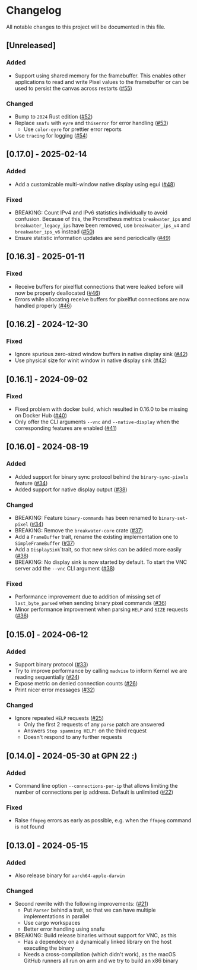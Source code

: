 # Changelog

All notable changes to this project will be documented in this file.

## [Unreleased]

### Added

- Support using shared memory for the framebuffer.
  This enables other applications to read and write Pixel values to the framebuffer or can be  used
  to persist the canvas across restarts ([#55])

### Changed

- Bump to `2024` Rust edition ([#52])
- Replace `snafu` with `eyre` and `thiserror` for error handling ([#53])
  - Use `color-eyre` for prettier error reports
- Use `tracing` for logging ([#54])

[#52]: https://github.com/sbernauer/breakwater/pull/52
[#53]: https://github.com/sbernauer/breakwater/pull/53
[#54]: https://github.com/sbernauer/breakwater/pull/54
[#55]: https://github.com/sbernauer/breakwater/pull/55

## [0.17.0] - 2025-02-14

### Added

- Add a customizable multi-window native display using egui ([#48])

### Fixed

- BREAKING: Count IPv4 and IPv6 statistics individually to avoid confusion.
  Because of this, the Prometheus metrics `breakwater_ips` and `breakwater_legacy_ips` have been removed,
  use `breakwater_ips_v4` and `breakwater_ips_v6` instead ([#50])
- Ensure statistic information updates are send periodically ([#49])

[#48]: https://github.com/sbernauer/breakwater/pull/48
[#49]: https://github.com/sbernauer/breakwater/pull/49
[#50]: https://github.com/sbernauer/breakwater/pull/50

## [0.16.3] - 2025-01-11

### Fixed

- Receive buffers for pixelflut connections that were leaked before will now be properly deallocated ([#46])
- Errors while allocating receive buffers for pixelflut connections are now handled properly ([#46])

[#46]: https://github.com/sbernauer/breakwater/pull/46

## [0.16.2] - 2024-12-30

### Fixed

- Ignore spurious zero-sized window buffers in native display sink ([#42])
- Use physical size for winit window in native display sink ([#42])

[#42]: https://github.com/sbernauer/breakwater/pull/42

## [0.16.1] - 2024-09-02

### Fixed

- Fixed problem with docker build, which resulted in 0.16.0 to be missing on Docker Hub ([#40])
- Only offer the CLI arguments `--vnc` and `--native-display` when the corresponding features are enabled ([#41])

[#40]: https://github.com/sbernauer/breakwater/pull/40
[#41]: https://github.com/sbernauer/breakwater/pull/41

## [0.16.0] - 2024-08-19

### Added

- Added support for binary sync protocol behind the `binary-sync-pixels` feature ([#34])
- Added support for native display output ([#38])

### Changed

- BREAKING: Feature `binary-commands` has been renamed to `binary-set-pixel` ([#34])
- BREAKING: Remove the `breakwater-core` crate ([#37])
- Add a `FrameBuffer` trait, rename the existing implementation one to `SimpleFrameBuffer` ([#37])
- Add a `DisplaySink`´trait, so that new sinks can be added more easily ([#38])
- BREAKING: No display sink is now started by default. To start the VNC server add the `--vnc` CLI argument ([#38])

### Fixed

- Performance improvement due to addition of missing set of `last_byte_parsed` when sending binary pixel commands ([#36])
- Minor performance improvement when parsing `HELP` and `SIZE` requests ([#36])

[#34]: https://github.com/sbernauer/breakwater/pull/34
[#36]: https://github.com/sbernauer/breakwater/pull/36
[#37]: https://github.com/sbernauer/breakwater/pull/37
[#38]: https://github.com/sbernauer/breakwater/pull/38

## [0.15.0] - 2024-06-12

### Added

- Support binary protocol ([#33])
- Try to improve performance by calling `madvise` to inform Kernel we are reading sequentially ([#24])
- Expose metric on denied connection counts ([#26])
- Print nicer error messages ([#32])

### Changed

- Ignore repeated `HELP` requests ([#25])
  - Only the first 2 requests of any `parse` patch are answered
  - Answers `Stop spamming HELP!` on the third request
  - Doesn't respond to any further requests

[#24]: https://github.com/sbernauer/breakwater/pull/24
[#25]: https://github.com/sbernauer/breakwater/pull/25
[#26]: https://github.com/sbernauer/breakwater/pull/26
[#32]: https://github.com/sbernauer/breakwater/pull/32
[#33]: https://github.com/sbernauer/breakwater/pull/33

## [0.14.0] - 2024-05-30 at GPN 22 :)

### Added

- Command line option `--connections-per-ip` that allows limiting the number of connections per ip address. Default is unlimited ([#22])

### Fixed

- Raise `ffmpeg` errors as early as possible, e.g. when the `ffmpeg` command is not found

[#22]: https://github.com/sbernauer/breakwater/pull/22

## [0.13.0] - 2024-05-15

### Added

- Also release binary for `aarch64-apple-darwin`

### Changed

- Second rewrite with the following improvements: ([#21])
  * Put `Parser` behind a trait, so that we can have multiple implementations in parallel
  * Use cargo workspaces
  * Better error handling using snafu
- BREAKING: Build release binaries without support for VNC, as this
  * Has a dependecy on a dynamically linked library on the host executing the binary
  * Needs a cross-compilation (which didn't work), as the macOS GitHub runners all run on arm and we try to build an x86 binary

[#21]: https://github.com/sbernauer/breakwater/pull/21
